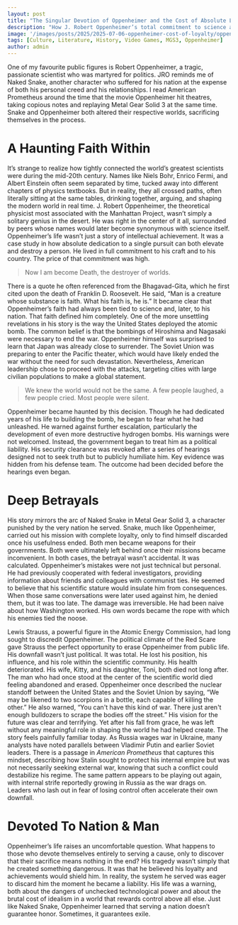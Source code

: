 ```yaml
---
layout: post
title: "The Singular Devotion of Oppenheimer and the Cost of Absolute Loyalty"
description: "How J. Robert Oppenheimer’s total commitment to science and country led to his destruction—and why his story parallels both modern geopolitics and Metal Gear Solid 3."
image: '/images/posts/2025/2025-07-06-oppenheimer-cost-of-loyalty/oppenheimer-teaching.jpg'
tags: [Culture, Literature, History, Video Games, MGS3, Oppenheimer]
author: admin
---
```


One of my favourite public figures is Robert Oppenheimer, a tragic, passionate scientist who was martyred for politics. JRO reminds me of Naked Snake, another character who suffered for his nation at the expense of both his personal creed and his relationships. I read American Prometheus around the time that the movie Oppenheimer hit theatres, taking copious notes and replaying Metal Gear Solid 3 at the same time. Snake and Oppenheimer both altered their respective worlds, sacrificing themselves in the process.

# A Haunting Faith Within

It’s strange to realize how tightly connected the world’s greatest scientists were during the mid-20th century. Names like Niels Bohr, Enrico Fermi, and Albert Einstein often seem separated by time, tucked away into different chapters of physics textbooks. But in reality, they all crossed paths, often literally sitting at the same tables, drinking together, arguing, and shaping the modern world in real time. J. Robert Oppenheimer, the theoretical physicist most associated with the Manhattan Project, wasn’t simply a solitary genius in the desert. He was right in the center of it all, surrounded by peers whose names would later become synonymous with science itself. Oppenheimer’s life wasn’t just a story of intellectual achievement. It was a case study in how absolute dedication to a single pursuit can both elevate and destroy a person. He lived in full commitment to his craft and to his country. The price of that commitment was high.

> Now I am become Death, the destroyer of worlds.

There is a quote he often referenced from the Bhagavad-Gita, which he first cited upon the death of Franklin D. Roosevelt. He said, “Man is a creature whose substance is faith. What his faith is, he is.” It became clear that Oppenheimer’s faith had always been tied to science and, later, to his nation. That faith defined him completely. One of the more unsettling revelations in his story is the way the United States deployed the atomic bomb. The common belief is that the bombings of Hiroshima and Nagasaki were necessary to end the war. Oppenheimer himself was surprised to learn that Japan was already close to surrender. The Soviet Union was preparing to enter the Pacific theater, which would have likely ended the war without the need for such devastation. Nevertheless, American leadership chose to proceed with the attacks, targeting cities with large civilian populations to make a global statement.

> We knew the world would not be the same. A few people laughed, a few people cried. Most people were silent. 

Oppenheimer became haunted by this decision. Though he had dedicated years of his life to building the bomb, he began to fear what he had unleashed. He warned against further escalation, particularly the development of even more destructive hydrogen bombs. His warnings were not welcomed. Instead, the government began to treat him as a political liability. His security clearance was revoked after a series of hearings designed not to seek truth but to publicly humiliate him. Key evidence was hidden from his defense team. The outcome had been decided before the hearings even began.

# Deep Betrayals

His story mirrors the arc of Naked Snake in Metal Gear Solid 3, a character punished by the very nation he served. Snake, much like Oppenheimer, carried out his mission with complete loyalty, only to find himself discarded once his usefulness ended. Both men became weapons for their governments. Both were ultimately left behind once their missions became inconvenient. In both cases, the betrayal wasn’t accidental. It was calculated. Oppenheimer’s mistakes were not just technical but personal. He had previously cooperated with federal investigators, providing information about friends and colleagues with communist ties. He seemed to believe that his scientific stature would insulate him from consequences. When those same conversations were later used against him, he denied them, but it was too late. The damage was irreversible. He had been naive about how Washington worked. His own words became the rope with which his enemies tied the noose.

Lewis Strauss, a powerful figure in the Atomic Energy Commission, had long sought to discredit Oppenheimer. The political climate of the Red Scare gave Strauss the perfect opportunity to erase Oppenheimer from public life. His downfall wasn’t just political. It was total. He lost his position, his influence, and his role within the scientific community. His health deteriorated. His wife, Kitty, and his daughter, Toni, both died not long after. The man who had once stood at the center of the scientific world died feeling abandoned and erased. Oppenheimer once described the nuclear standoff between the United States and the Soviet Union by saying, “We may be likened to two scorpions in a bottle, each capable of killing the other.” He also warned, “You can't have this kind of war. There just aren't enough bulldozers to scrape the bodies off the street.” His vision for the future was clear and terrifying. Yet after his fall from grace, he was left without any meaningful role in shaping the world he had helped create. The story feels painfully familiar today. As Russia wages war in Ukraine, many analysts have noted parallels between Vladimir Putin and earlier Soviet leaders. There is a passage in *American Prometheus* that captures this mindset, describing how Stalin sought to protect his internal empire but was not necessarily seeking external war, knowing that such a conflict could destabilize his regime. The same pattern appears to be playing out again, with internal strife reportedly growing in Russia as the war drags on. Leaders who lash out in fear of losing control often accelerate their own downfall.

# Devoted To Nation & Man

Oppenheimer’s life raises an uncomfortable question. What happens to those who devote themselves entirely to serving a cause, only to discover that their sacrifice means nothing in the end? His tragedy wasn’t simply that he created something dangerous. It was that he believed his loyalty and achievements would shield him. In reality, the system he served was eager to discard him the moment he became a liability. His life was a warning, both about the dangers of unchecked technological power and about the brutal cost of idealism in a world that rewards control above all else. Just like Naked Snake, Oppenheimer learned that serving a nation doesn’t guarantee honor. Sometimes, it guarantees exile.